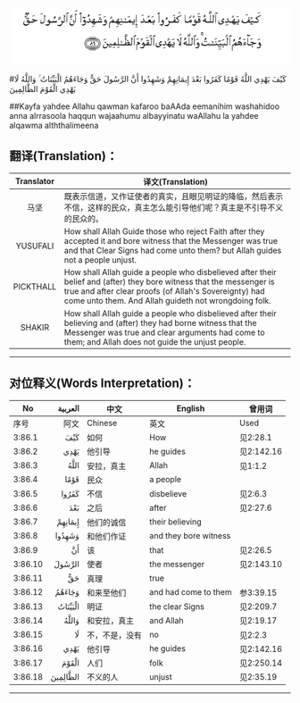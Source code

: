 ![003:086](images/003_086.gif)

#كَيْفَ يَهْدِي اللَّهُ قَوْمًا كَفَرُوا بَعْدَ إِيمَانِهِمْ وَشَهِدُوا أَنَّ الرَّسُولَ حَقٌّ وَجَاءَهُمُ الْبَيِّنَاتُ ۚ وَاللَّهُ لَا يَهْدِي الْقَوْمَ الظَّالِمِينَ 

##Kayfa yahdee Allahu qawman kafaroo baAAda eemanihim washahidoo anna alrrasoola haqqun wajaahumu albayyinatu waAllahu la yahdee alqawma alththalimeena 

## 翻译(Translation)：

| Translator | 译文(Translation)                                            |
| :--------: | ------------------------------------------------------------ |
|    马坚    | 既表示信道，又作证使者的真实，且眼见明证的降临，然后表示不信，这样的民众，真主怎么能引导他们呢？真主是不引导不义的民众的。 |
|  YUSUFALI  | How shall Allah Guide those who reject Faith after they accepted it and bore witness that the Messenger was true and that Clear Signs had come unto them? but Allah guides not a people unjust. |
| PICKTHALL  | How shall Allah guide a people who disbelieved after their belief and (after) they bore witness that the messenger is true and after clear proofs (of Allah's Sovereignty) had come unto them. And Allah guideth not wrongdoing folk. |
|   SHAKIR   | How shall Allah guide a people who disbelieved after their believing and (after) they had borne witness that the Messenger was true and clear arguments had come to them; and Allah does not guide the unjust people. |

---

## 对位释义(Words Interpretation)：

| No   | العربية | 中文    | English | 曾用词 |
| ---- | ------: | ------- | ------- | ------ |
| 序号 |    阿文 | Chinese | 英文    | Used   |
| 3:86.1  | كَيْفَ      | 如何           | How                   | 见2:28.1   |
| 3:86.2  | يَهْدِي     | 他引导         | he guides             | 见2:142.16 |
| 3:86.3  | اللَّهُ     | 安拉，真主     | Allah                 | 见1:1.2    |
| 3:86.4  | قَوْمًا     | 民众           | a people              |            |
| 3:86.5  | كَفَرُوا    | 不信           | disbelieve            | 见2:6.3    |
| 3:86.6  | بَعْدَ      | 之后           | after                 | 见2:27.6   |
| 3:86.7  | إِيمَانِهِمْ  | 他们的诚信     | their believing       |            |
| 3:86.8  | وَشَهِدُوا   | 和他们作证     | and they bore witness |            |
| 3:86.9  | أَنَّ       | 该             | that                  | 见2:26.5   |
| 3:86.10 | الرَّسُولَ   | 使者           | the messenger         | 见2:143.10 |
| 3:86.11 | حَقٌّ       | 真理           | true                  |            |
| 3:86.12 | وَجَاءَهُمُ   | 和来至他们     | and had come to them  | 参3:39.15  |
| 3:86.13 | الْبَيِّنَاتُ  | 明证           | the clear Signs       | 见2:209.7  |
| 3:86.14 | وَاللَّهُ    | 和安拉，真主   | and Allah             | 见2:19.17  |
| 3:86.15 | لَا       | 不，不是，没有 | no                    | 见2:2.3    |
| 3:86.16 | يَهْدِي     | 他引导         | he guides             | 见2:142.16 |
| 3:86.17 | الْقَوْمَ    | 人们           | folk                  | 见2:250.14 |
| 3:86.18 | الظَّالِمِينَ | 不义的人       | unjust                | 见2:35.19  |

---
